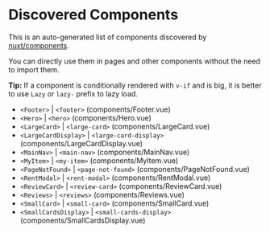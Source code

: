 # Discovered Components

This is an auto-generated list of components discovered by [nuxt/components](https://github.com/nuxt/components).

You can directly use them in pages and other components without the need to import them.

**Tip:** If a component is conditionally rendered with `v-if` and is big, it is better to use `Lazy` or `lazy-` prefix to lazy load.

- `<Footer>` | `<footer>` (components/Footer.vue)
- `<Hero>` | `<hero>` (components/Hero.vue)
- `<LargeCard>` | `<large-card>` (components/LargeCard.vue)
- `<LargeCardDisplay>` | `<large-card-display>` (components/LargeCardDisplay.vue)
- `<MainNav>` | `<main-nav>` (components/MainNav.vue)
- `<MyItem>` | `<my-item>` (components/MyItem.vue)
- `<PageNotFound>` | `<page-not-found>` (components/PageNotFound.vue)
- `<RentModal>` | `<rent-modal>` (components/RentModal.vue)
- `<ReviewCard>` | `<review-card>` (components/ReviewCard.vue)
- `<Reviews>` | `<reviews>` (components/Reviews.vue)
- `<SmallCard>` | `<small-card>` (components/SmallCard.vue)
- `<SmallCardsDisplay>` | `<small-cards-display>` (components/SmallCardsDisplay.vue)
